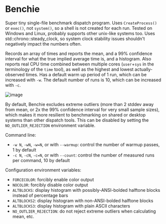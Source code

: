 # Benchie
Super tiny single-file benchmark dispatch program. Uses `CreateProcess()` or `exec()`, not `system()`, so a shell is not created for each run. Tested on Windows and Linux, probably supports other unix-like systems too. Uses std::chrono::steady_clock, so system clock stability issues shouldn't negatively impact the numbers often.

Records an array of times and reports the mean, and a 99% confidence interval for what the true implied average time is, and a histogram. Also reports real CPU time combined between multiple cores (`user`+`sys` in the terminology of the `time` tool), as well as the highest and lowest actually-observed times. Has a default warm up period of 1 run, which can be increased with `-w`. The default number of runs is 10, which can be increased with `-c`.

![image](https://github.com/user-attachments/assets/88ca125a-0fce-4856-8939-917e6f0f716e)

By default, Benchie excludes extreme outliers (more than 2 stddev away from mean, or 2x the 99% confidence interval for very small sample sizes), which makes it more resilient to benchmarking on shared or desktop systems than other dispatch tools. This can be disabled by setting the `NO_OUTLIER_REJECTION` environment variable.

Command line:
- `-w N`, `-wN`, `-w=N`, or with `--warmup`: control the number of warmup passes, 1 by default
- `-c N`, `-cN`, `-c=N`, or with `--count`: control the number of measured runs per command, 10 by default

Configuration environment variables:

- `FORCECOLOR`: forcibly enable color output
- `NOCOLOR`: forcibly disable color output
- `ALTBLOCKS`: display histogram with possibly-ANSI-bolded halftone blocks instead of percentage bars
- `ALTBLOCKS2`: display histogram with non-ANSI-bolded halftone blocks
- `ALTBLOCKS3`: display histogram with plain ASCII characters
- `NO_OUTLIER_REJECTION`: do not reject extreme outliers when calculating mean, etc.
